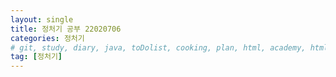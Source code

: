 ```yaml
---
layout: single
title: 정처기 공부 22020706
categories: 정처기
# git, study, diary, java, toDolist, cooking, plan, html, academy, html/css, JSP, 정처기
tag: [정처기] 
---
```


